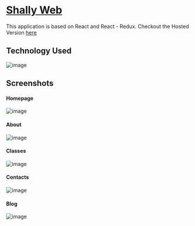 # <a href="https://uniquemozilla22.github.io/Shally_web_design/contacts">Shally Web</a>

This application is based on React and React - Redux.
Checkout the Hosted Version  <a href="https://uniquemozilla22.github.io/Shally_web_design/contacts">here </a>

## Technology Used
![image](https://user-images.githubusercontent.com/49606627/187988974-a9babbc4-02fc-4364-b1c2-66b3875d2a29.png)



## Screenshots

#### Homepage
![image](https://user-images.githubusercontent.com/49606627/187988140-6dd1771c-4ceb-4203-8bf0-50a2b161e99b.png)


#### About
![image](https://user-images.githubusercontent.com/49606627/187988188-8a92aa96-ab50-4e00-b5a0-80b2a100822d.png)


#### Classes
![image](https://user-images.githubusercontent.com/49606627/187988252-4da4fff6-45f3-43cc-9baa-ad820f0369a0.png)


#### Contacts
![image](https://user-images.githubusercontent.com/49606627/187988491-8a31601e-d260-4986-ba39-e87f6ea68668.png)


#### Blog
![image](https://user-images.githubusercontent.com/49606627/187988343-fe4a8c19-f690-4964-a965-bedeb6004433.png)

